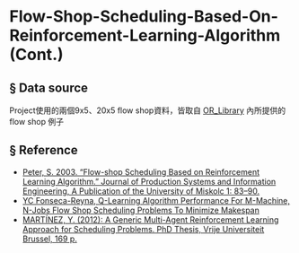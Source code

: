 # Flow-Shop-Scheduling-Based-On-Reinforcement-Learning-Algorithm (Cont.)

## § Data source
Project使用的兩個9x5、20x5 flow shop資料，皆取自 [OR_Library](http://mistic.heig-vd.ch/taillard/problemes.dir/ordonnancement.dir/ordonnancement.html) 內所提供的 flow shop 例子

## § Reference
- [Peter, S. 2003. “Flow-shop Scheduling Based on Reinforcement Learning Algorithm.” Journal of Production Systems and Information Engineering, A Publication of the University of Miskolc 1: 83–90.](https://scholar.google.com/scholar_lookup?hl=en&publication_year=2003&pages=83-90&author=S.+Peter&title=Flow-shop+Scheduling+Based+on+Reinforcement+Learning+Algorithm)
-  [YC Fonseca-Reyna, Q-Learning Algorithm Performance For M-Machine, N-Jobs Flow Shop Scheduling Problems To Minimize Makespan](https://scholar.google.com.tw/scholar?hl=zh-TW&as_sdt=0%2C5&q=Q-Learning+Algorithm+Performance+For+M-Machine%2C+N-Job+Flow+Shop+Scheduling+Problems+To+Minimize+Makespan+&btnG=)
- [MARTÍNEZ, Y. (2012): A Generic Multi-Agent Reinforcement Learning Approach for Scheduling Problems. PhD Thesis, Vrije Universiteit Brussel, 169 p.](https://scholar.google.com.tw/scholar?hl=zh-TW&as_sdt=0%2C5&q=A+Generic+Multi-Agent+Reinforcement+Learning+Approach+for+Scheduling+Problems&btnG=)
